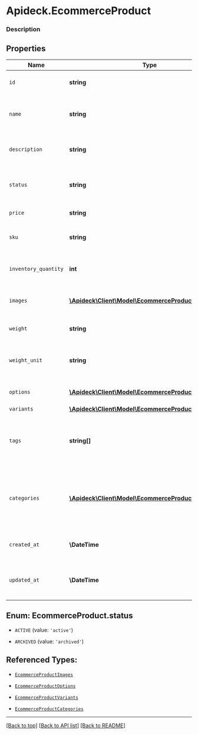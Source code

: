# Apideck.EcommerceProduct

### Description

## Properties
Name | Type | Description | Notes
------------ | ------------- | ------------- | -------------
`id` | **string** | A unique identifier for an object. | 
`name` | **string** | The name of the product as it should be displayed to customers. | [optional] 
`description` | **string** | A detailed description of the product. | [optional] 
`status` | **string** | The current status of the product (active or archived). | [optional] 
`price` | **string** | The price of the product. | [optional] 
`sku` | **string** | The stock keeping unit of the product. | [optional] 
`inventory_quantity` | **int** | The quantity of the product in stock. | [optional] 
`images` | [**\Apideck\Client\Model\EcommerceProductImages[]**](EcommerceProductImages.md) | An array of image URLs for the product. | [optional] 
`weight` | **string** | The weight of the product. | [optional] 
`weight_unit` | **string** | The unit of measurement for the weight of the product. | [optional] 
`options` | [**\Apideck\Client\Model\EcommerceProductOptions[]**](EcommerceProductOptions.md) | An array of options for the product. | [optional] 
`variants` | [**\Apideck\Client\Model\EcommerceProductVariants[]**](EcommerceProductVariants.md) |  | [optional] 
`tags` | **string[]** | An array of tags for the product, used for organization and searching. | [optional] 
`categories` | [**\Apideck\Client\Model\EcommerceProductCategories[]**](EcommerceProductCategories.md) | An array of categories for the product, used for organization and searching. | [optional] 
`created_at` | **\DateTime** | The date and time when the object was created. | [optional] 
`updated_at` | **\DateTime** | The date and time when the object was last updated. | [optional] 





<a name="STATUS"></a>
## Enum: EcommerceProduct.status


* `ACTIVE` (value: `'active'`)

* `ARCHIVED` (value: `'archived'`)




## Referenced Types:







* [`EcommerceProductImages`](EcommerceProductImages.md)


* [`EcommerceProductOptions`](EcommerceProductOptions.md)
* [`EcommerceProductVariants`](EcommerceProductVariants.md)

* [`EcommerceProductCategories`](EcommerceProductCategories.md)



---

[[Back to top]](#) [[Back to API list]](../../../../README.md#documentation-for-api-endpoints) [[Back to README]](../../../../README.md)


